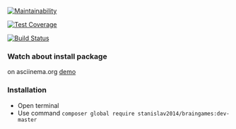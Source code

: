 [![Maintainability](https://api.codeclimate.com/v1/badges/1db84019161675dd1aaf/maintainability)](https://codeclimate.com/github/Stanislav2014/project-lvl1-s360/maintainability)

[![Test Coverage](https://api.codeclimate.com/v1/badges/1db84019161675dd1aaf/test_coverage)](https://codeclimate.com/github/Stanislav2014/project-lvl1-s360/test_coverage)

[![Build Status](https://travis-ci.org/Stanislav2014/project-lvl1-s360.svg?branch=master)](https://travis-ci.com/Stanislav2014/project-lvl1-s360)

### Watch about install package 

on asciinema.org [demo](https://asciinema.org/a/4msXOJgIuwfoQmvuOi1BOJZGT)

### Installation

* Open terminal
* Use command `composer global require stanislav2014/braingames:dev-master
`
